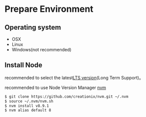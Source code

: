 # Prepare Environment

## Operating system

* OSX
* Linux
* Windows(not recommended)

## Install Node

recommended to select the latest[LTS version](https://nodejs.org/en/)(Long Term Support)。

recommended to use Node Version Manager [nvm](https://github.com/creationix/nvm)

```bash
$ git clone https://github.com/creationix/nvm.git ~/.nvm
$ source ~/.nvm/nvm.sh
$ nvm install v8.9.1
$ nvm alias default 8
```
